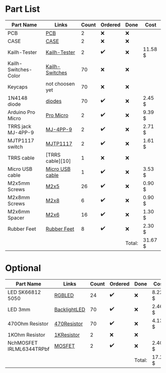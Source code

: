 # Part List

| Part Name            | Links                | Count       | Ordered            | Done               | Cost        | 
| -------------------- | -------------------- | ----------- | ------------------ | ------------------ | ----------- |
| PCB                  |[PCB][1]              | 2           | :x:                | :x:                |             |
| CASE                 |[CASE][2]             | 2           | :x:                | :x:                |             |
| Kailh-Tester         |[Kailh-Tester][3]     | 2           | :heavy_check_mark: | :x:                | 11.58 $     |
| Kailh-Switches-Color |[Kailh-Switches][4]   | 70          | :x:                | :x:                |             |
| Keycaps              |not choosen yet       | 70          | :x:                | :x:                |             |
| 1N4148 diode         |[diodes][6]           | 70          | :heavy_check_mark: | :x:                | 2.45 $      |
| Arduino Pro Micro    |[Pro Micro][7]        | 2           | :heavy_check_mark: | :x:                | 9.39 $      |
| TRRS jack MJ-4PP-9   |[MJ-4PP-9][8]         | 2           | :heavy_check_mark: | :x:                | 2.71 $      |
| MJTP1117 switch      |[MJTP1117][9]         | 2           | :heavy_check_mark: | :x:                | 1.61 $      |
| TRRS cable           |[TRRS cable][10]      | 1           | :x:                | :x:                |             |
| Micro USB cable      |[Micro USB cable][11] | 1           | :heavy_check_mark: | :x:                | 3.53 $      |
| M2x5mm Screws        |[M2x5][12]            | 26          | :heavy_check_mark: | :x:                | 0.90 $      |
| M2x8mm Screws        |[M2x8][12]            | 6           | :heavy_check_mark: | :x:                | 0.90 $      |
| M2x6mm Spacer        |[M2x6][13]            | 16          | :heavy_check_mark: | :x:                | 1.30 $      |
| Rubber Feet          |[Rubber Feet][14]     | 8           | :heavy_check_mark: | :x:                | 2.30 $      |
|                      |                      |             |                    | Total:             | 31.67 $     |

# Optional

| Part Name                | Links                | Count       | Ordered            | Done               | Cost        |
| ------------------------ | -------------------- | ----------- | ------------------ | ------------------ | ----------- |
| LED SK66812 5050         |[RGBLED][15]          | 24          | :heavy_check_mark: | :x:                | 8.22 $      |
| LED 3mm                  |[BacklightLED][16]    | 70          | :heavy_check_mark: | :x:                | 2.46 $      |
| 470Ohm Resistor          |[470Resistor][17]     | 70          | :heavy_check_mark: | :x:                | 4.13 $      |
| 1KOhm Resistor           |[1KResistor][17]      | 2           | :x:                | :x:                |             |
| NchMOSFET IRLML6344TRPbf |[MOSFET][18]          | 2           | :heavy_check_mark: | :x:                | 2.40 $      |
|                          |                      |             |                    | Total:             | 17.21 $     |


[1]:https://github.com/omkbd/ErgoDash/tree/master/PCB
[2]:https://github.com/omkbd/ErgoDash/tree/master/Case
[3]:https://de.aliexpress.com/item/33004266279.html
[4]:https://de.aliexpress.com/item/32879369291.html
[5]:https://needs_to_repleced.de
[6]:https://de.aliexpress.com/item/1934432186.html
[7]:https://de.aliexpress.com/item/1005001621886380.html
[8]:https://de.aliexpress.com/item/32368285821.html
[9]:https://de.aliexpress.com/item/1005001342833282.html
[11]:https://de.aliexpress.com/item/4000311331611.html
[12]:https://de.aliexpress.com/item/10000181324125.html
[13]:https://de.aliexpress.com/item/4000239735518.html
[14]:https://de.aliexpress.com/item/33030992785.html
[15]:https://de.aliexpress.com/item/32527626500.html
[16]:https://de.aliexpress.com/item/32281183062.html
[17]:https://de.aliexpress.com/item/1005002005031759.html
[18]:https://de.aliexpress.com/item/4001079662735.html

